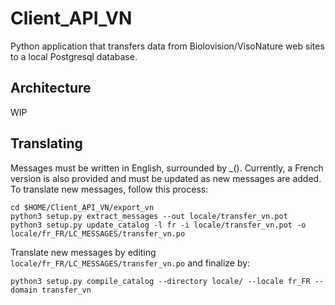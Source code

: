 # Client_API_VN

Python application that transfers data from Biolovision/VisoNature web sites to a local Postgresql database.

## Architecture
WIP

## Translating
Messages must be written in English, surrounded by _(). 
Currently, a French version is also provided and must be updated as new messages are added. To translate new messages, follow this process:
```shell
cd $HOME/Client_API_VN/export_vn
python3 setup.py extract_messages --out locale/transfer_vn.pot
python3 setup.py update_catalog -l fr -i locale/transfer_vn.pot -o locale/fr_FR/LC_MESSAGES/transfer_vn.po
```
Translate new messages by editing ```locale/fr_FR/LC_MESSAGES/transfer_vn.po``` and finalize by:
```shell
python3 setup.py compile_catalog --directory locale/ --locale fr_FR --domain transfer_vn
```